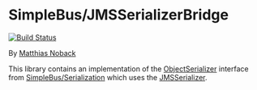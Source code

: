 # SimpleBus/JMSSerializerBridge

[![Build Status](https://travis-ci.org/SimpleBus/JMSSerializerBridge.svg?branch=master)](https://travis-ci.org/SimpleBus/JMSSerializerBridge)

By [Matthias Noback](http://php-and-symfony.matthiasnoback.nl/)

This library contains an implementation of the
[ObjectSerializer](https://github.com/SimpleBus/Serialization/blob/master/src/ObjectSerializer.php) interface from
[SimpleBus/Serialization](https://github.com/SimpleBus/Serialization) which uses the
[JMSSerializer](https://github.com/schmittjoh/serializer).

